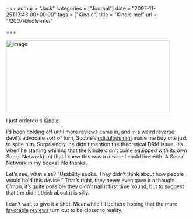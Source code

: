 +++
author = "Jack"
categories = ["Journal"]
date = "2007-11-25T17:43:00+00:00"
tags = ["Kindle"]
title = "Kindle me!"
url = "/2007/kindle-me/"

+++

<img style="border: 0;" src="/files/kindle.jpg" alt="image" width="448" height="198" />

I just ordered a [Kindle][1]<img style="border: none !important; margin: 0px !important;" src="https://www.assoc-amazon.com/e/ir?t=jacbatsay-20&l=as2&o=1&a=B000FI73MA" alt="" width="1" height="1" border="0" />.

I’d been holding off until more reviews came in, and in a weird reverse devil’s advocate sort of turn, Scoble’s [ridiculous rant][2] made me buy one just to spite him. Surprisingly, he didn’t mention the theoretical DRM issue. It’s when he starting whining that the Kindle didn’t come equipped with its own Social Network(tm) that I knew this was a device I could live with. A Social Network in my books? No thanks.

Let’s see, what else? “Usability sucks. They didn’t think about how people would hold this device.” That’s right, they never even gave it a thought. C’mon, it’s quite possible they didn’t nail it first time ‘round, but to suggest that the didn’t think about it is silly.

I can’t wait to give it a shot. Meanwhile I’ll be here hoping that the more [favorable][3] [reviews][4] turn out to be closer to reality.

 [1]: http://www.amazon.com/gp/product/B000FI73MA?ie=UTF8&tag=jacbatsay-20&linkCode=as2&camp=1789&creative=9325&creativeASIN=B000FI73MA
 [2]: http://scobleizer.com/2007/11/25/dear-jeff-bezos-one-week-kindle-review/
 [3]: http://blogs.smugmug.com/don/2007/11/20/kindle-review/
 [4]: http://gizmodo.com/gadgets/our-kindle-verdict/amazon-kindle-real+life-review-verdict-lightweight-long-lasting-and-easy-to-grip-in-bed-325939.php